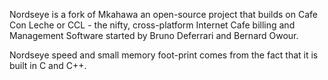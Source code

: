 Nordseye is a fork of Mkahawa an open-source project that builds on Cafe Con Leche or CCL - the nifty, cross-platform Internet Cafe billing and Management Software started by Bruno Deferrari and Bernard Owour. <br>

Nordseye speed and small memory foot-print comes from the fact that it is built in C and C++.

